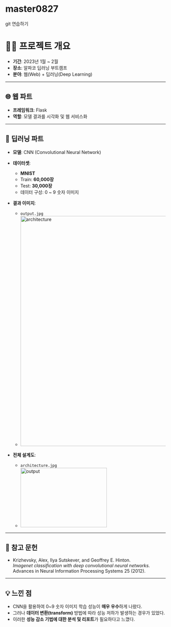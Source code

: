 # master0827
git 연습하기




# 🧑‍💻 프로젝트 개요

- **기간**: 2023년 1월 ~ 2월  
- **장소**: 알파코 딥러닝 부트캠프  
- **분야**: 웹(Web) + 딥러닝(Deep Learning)

---

## 🌐 웹 파트
- **프레임워크**: Flask  
- **역할**: 모델 결과를 시각화 및 웹 서비스화  

---

## 🤖 딥러닝 파트
- **모델**: CNN (Convolutional Neural Network)  
- **데이터셋**:  
  - **MNIST**  
  - Train: **60,000장**  
  - Test: **30,000장**  
  - 데이터 구성: 0 ~ 9 숫자 이미지  

- **결과 이미지**:  
  - `output.jpg`
  - <img width="1280" height="720" alt="architecture" src="https://github.com/user-attachments/assets/d1a94dcc-187a-43a3-9374-9a76b9ace00f" />

- **전체 설계도**:  
  - `architecture.jpg`
  - <img width="271" height="186" alt="output" src="https://github.com/user-attachments/assets/0c10c628-1f75-4ced-964e-9988d889d378" />

---

## 📖 참고 문헌
- Krizhevsky, Alex, Ilya Sutskever, and Geoffrey E. Hinton.  
  *Imagenet classification with deep convolutional neural networks.*  
  Advances in Neural Information Processing Systems 25 (2012).  

---

## 💡 느낀 점
- CNN을 활용하여 0~9 숫자 이미지 학습 성능이 **매우 우수**하게 나왔다.  
- 그러나 **데이터 변환(transform)** 방법에 따라 성능 저하가 발생하는 경우가 있었다.  
- 이러한 **성능 감소 기법에 대한 분석 및 리포트**가 필요하다고 느꼈다.  
